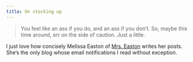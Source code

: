 ```yaml
---
title: On stocking up
---
```


>You feel like an ass if you do, and an ass if you don&rsquo;t. So, maybe this time around, err on the side of caution. Just a little.

I just love how concisely Melissa Easton of [Mrs. Easton](http://melissaeastondesign.com) writes her posts. She&rsquo;s the only blog whose email notifications I read without exception. 
